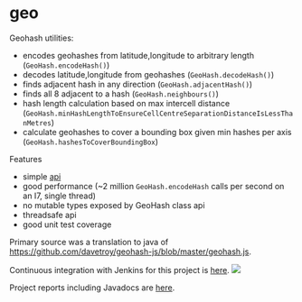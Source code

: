 geo
===

Geohash utilities:

* encodes geohashes from latitude,longitude to arbitrary length (`GeoHash.encodeHash()`)
* decodes latitude,longitude from geohashes (`GeoHash.decodeHash()`)
* finds adjacent hash in any direction (`GeoHash.adjacentHash()`)
* finds all 8 adjacent to a hash (`GeoHash.neighbours()`)
* hash length calculation based on max intercell distance (`GeoHash.minHashLengthToEnsureCellCentreSeparationDistanceIsLessThanMetres`)
* calculate geohashes to cover a bounding box given min hashes per axis (`GeoHash.hashesToCoverBoundingBox`)

Features

* simple [api](https://xuml-tools.ci.cloudbees.com/job/geo%20site/site/apidocs/index.html)
* good performance (~2 million `GeoHash.encodeHash` calls per second on an I7, single thread)
* no mutable types exposed by GeoHash class api
* threadsafe api
* good unit test coverage

Primary source was a translation to java of https://github.com/davetroy/geohash-js/blob/master/geohash.js.

Continuous integration with Jenkins for this project is [here](https://xuml-tools.ci.cloudbees.com/). <a href="https://xuml-tools.ci.cloudbees.com/"><img  src="http://web-static-cloudfront.s3.amazonaws.com/images/badges/BuiltOnDEV.png"/></a>

Project reports including Javadocs are [here](https://xuml-tools.ci.cloudbees.com/job/geo%20site/site/project-reports.html).

